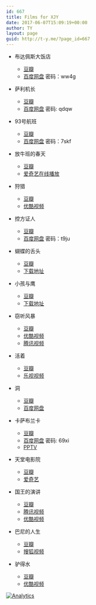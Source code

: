 ```yaml
---
id: 667
title: Films for XJY
date: 2017-06-07T15:09:19+00:00
author: TY
layout: page
guid: http://t-y.me/?page_id=667
---
```



* 布达佩斯大饭店 
  * [豆瓣](https://movie.douban.com/subject/11525673/)  
  * [百度网盘](https://pan.baidu.com/s/1dFgtnlJ) 密码：ww4g
  
* 萨利机长
  * [豆瓣](https://movie.douban.com/subject/26416603/)
  * [百度网盘](http://pan.baidu.com/s/1misNWIc) 密码: qdqw
 
* 93号航班
  * [豆瓣](https://movie.douban.com/subject/1588945/)
  * [百度网盘](http://pan.baidu.com/s/1jG3rjIe) 密码：7skf

* 放牛班的春天
  * [豆瓣](https://movie.douban.com/subject/1291549/)
  * [爱奇艺在线播放](http://www.iqiyi.com/v_19rrj5w9vs.html?vfm=m_331_dbdy)

* 狩猎
  * [豆瓣](https://movie.douban.com/subject/6985810/)
  * [优酷视频](http://v.youku.com/v_show/id_XNTg2NDAwMjQ0.html?tpa=dW5pb25faWQ9MTAzNTY1XzEwMDAwMV8wMV8wMQ)  

* 控方证人
  * [豆瓣](https://movie.douban.com/subject/1296141/)
  * [百度网盘](http://pan.baidu.com/share/link?shareid=3254276962&uk=1956030686#list/path=%2F)  密码：t9ju

* 蝴蝶的舌头
  * [豆瓣](https://movie.douban.com/subject/1306464/)
  * [下载地址](https://moviejie.com/movie/49056f/)
 
* 小孩与鹰
  * [豆瓣](https://movie.douban.com/subject/1297920/)
  * [下载地址](https://moviejie.com/movie/48065c/)

* 窃听风暴
  * [豆瓣](https://movie.douban.com/subject/1900841/)
  * [优酷视频](http://v.youku.com/v_show/id_XMjUzNTEzMjc4MA==.html?tpa=dW5pb25faWQ9MTAzNTY1XzEwMDAwMV8wMV8wMQ)
  * [腾讯视频](https://v.qq.com/x/cover/ih84bi86nzujfs5.html?ptag=douban.movie)

* 活着
  * [豆瓣](https://movie.douban.com/subject/1292365/)
  * [乐视视频](http://www.le.com/ptv/vplay/20053322.html?ch=douban_mf)

* 洞
  * [豆瓣](https://movie.douban.com/subject/1424334/)
  * [百度网盘](https://pan.baidu.com/s/1dDhCbuD)

* 卡萨布兰卡
  * [豆瓣](https://movie.douban.com/subject/1296753/)
  * [百度网盘](http://pan.baidu.com/s/1pLcV67x)  密码: 69xi
  * [PPTV](http://v.pptv.com/show/kqadG4PpWZf6eOA.html?rcc_id=db_zxsp)

* 天堂电影院
  * [豆瓣](https://movie.douban.com/subject/1291828/)
  * [爱奇艺](http://www.iqiyi.com/v_19rrho6qm0.html?vfm=m_331_dbdy)

* 国王的演讲
  * [豆瓣](https://movie.douban.com/subject/4023638/)
  * [腾讯视频](https://v.qq.com/x/cover/6cdesrgzozlt4u7.html?ptag=douban.movie)
  * [优酷视频](http://v.youku.com/v_show/id_XMzY5NjM5NzQw.html?tpa=dW5pb25faWQ9MTAzNTY1XzEwMDAwMV8wMV8wMQ)

* 巴尼的人生
  * [豆瓣](https://movie.douban.com/subject/3718460/)
  * [搜狐视频](http://tv.sohu.com/20121212/n360223380.shtml)

* 驴得水
  * [豆瓣](https://movie.douban.com/subject/25921812/)
  * [优酷视频](http://v.youku.com/v_show/id_XMTg2MDkwMjU2OA==.html?tpa=dW5pb25faWQ9MTAzNTY1XzEwMDAwMV8wMV8wMQ)



[![Analytics](https://ga-beacon.appspot.com/UA-XXXXX-X/films4xjy)](https://github.com/igrigorik/ga-beacon)
